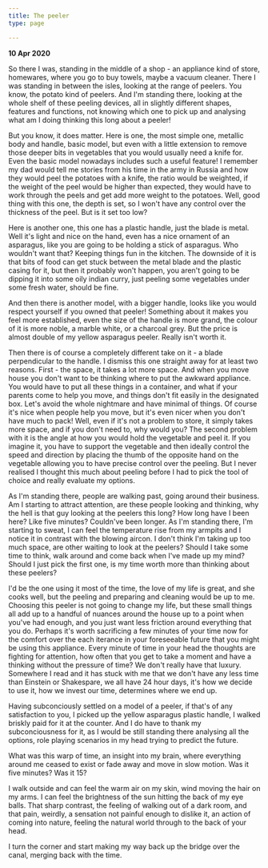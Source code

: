 ```yaml
---
title: The peeler
type: page

---
```


**10 Apr 2020**

So there I was, standing in the middle of a shop - an appliance kind of store, homewares, where you go to buy towels, maybe a vacuum cleaner. There I was standing in between the isles, looking at the range of peelers. You know, the potato kind of peelers. And I'm standing there, looking at the whole shelf of these peeling devices, all in slightly different shapes, features and functions, not knowing which one to pick up and analysing what am I doing thinking this long about a peeler!

But you know, it does matter. Here is one, the most simple one, metallic body and handle, basic model, but even with a little extension to remove those deeper bits in vegetables that you would usually need a knife for. Even the basic model nowadays includes such a useful feature! I remember my dad would tell me stories from his time in the army in Russia and how they would peel the potatoes with a knife, the ratio would be weighted, if the weight of the peel would be higher than expected, they would have to work through the peels and get add more weight to the potatoes. Well, good thing with this one, the depth is set, so I won't have any control over the thickness of the peel. But is it set too low?

Here is another one, this one has a plastic handle, just the blade is metal. Well it's light and nice on the hand, even has a nice ornament of an asparagus, like you are going to be holding a stick of asparagus. Who wouldn't want that? Keeping things fun in the kitchen. The downside of it is that bits of food can get stuck between the metal blade and the plastic casing for it, but then it probably won't happen, you aren't going to be dipping it into some oily indian curry, just peeling some vegetables under some fresh water, should be fine.

And then there is another model, with a bigger handle, looks like you would respect yourself if you owned that peeler! Something about it makes you feel more established, even the size of the handle is more grand, the colour of it is more noble, a marble white, or a charcoal grey. But the price is almost double of my yellow asparagus peeler. Really isn't worth it.

Then there is of course a completely different take on it - a blade perpendicular to the handle. I dismiss this one straight away for at least two reasons. First - the space, it takes a lot more space. And when you move house you don't want to be thinking where to put the awkward appliance. You would have to put all these things in a container, and what if your parents come to help you move, and things don't fit easily in the designated box. Let's avoid the whole nightmare and have minimal of things. Of course it's nice when people help you move, but it's even nicer when you don't have much to pack! Well, even if it's not a problem to store, it simply takes more space, and if you don't need to, why would you? The second problem with it is the angle at how you would hold the vegetable and peel it. If you imagine it, you have to support the vegetable and then ideally control the speed and direction by placing the thumb of the opposite hand on the vegetable allowing you to have precise control over the peeling. But I never realised I thought this much about peeling before I had to pick the tool of choice and really evaluate my options.

As I'm standing there, people are walking past, going around their business. Am I starting to attract attention, are these people looking and thinking, why the hell is that guy looking at the peelers this long? How long have I been here? Like five minutes? Couldn've been longer. As I'm standing there, I'm starting to sweat, I can feel the temperature rise from my armpits and I notice it in contrast with the blowing aircon. I don't think I'm taking up too much space, are other waiting to look at the peelers? Should I take some time to think, walk around and come back when I've made up my mind? Should I just pick the first one, is my time worth more than thinking about these peelers?

I'd be the one using it most of the time, the love of my life is great, and she cooks well, but the peeling and preparing and cleaning would be up to me. Choosing this peeler is not going to change my life, but these small things all add up to a handful of nuances around the house up to a point when you've had enough, and you just want less friction around everything that you do. Perhaps it's worth sacrificing a few minutes of your time now for the comfort over the each iterance in your foreseeable future that you might be using this appliance. Every minute of time in your head the thoughts are fighting for attention, how often that you get to take a moment and have a thinking without the pressure of time? We don't really have that luxury. Somewhere I read and it has stuck with me that we don't have any less time than Einstein or Shakespare, we all have 24 hour days, it's how we decide to use it, how we invest our time, determines where we end up.

Having subconciously settled on a model of a peeler, if that's of any satisfaction to you, I picked up the yellow asparagus plastic handle, I walked briskly paid for it at the counter. And I do have to thank my subconciousness for it, as I would be still standing there analysing all the options, role playing scenarios in my head trying to predict the future.

What was this warp of time, an insight into my brain, where everything around me ceased to exist or fade away and move in slow motion. Was it five minutes? Was it 15?

I walk outside and can feel the warm air on my skin, wind moving the hair on my arms. I can feel the brightness of the sun hitting the back of my eye balls. That sharp contrast, the feeling of walking out of a dark room, and that pain, weirdly, a sensation not painful enough to dislike it, an action of  coming into nature, feeling the natural world through to the back of your head.

I turn the corner and start making my way back up the bridge over the canal, merging back with the time.